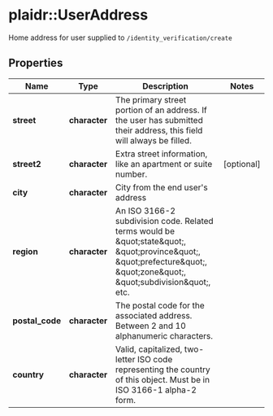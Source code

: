 # plaidr::UserAddress

Home address for user supplied to `/identity_verification/create`

## Properties
Name | Type | Description | Notes
------------ | ------------- | ------------- | -------------
**street** | **character** | The primary street portion of an address. If the user has submitted their address, this field will always be filled. | 
**street2** | **character** | Extra street information, like an apartment or suite number. | [optional] 
**city** | **character** | City from the end user&#39;s address | 
**region** | **character** | An ISO 3166-2 subdivision code. Related terms would be \&quot;state\&quot;, \&quot;province\&quot;, \&quot;prefecture\&quot;, \&quot;zone\&quot;, \&quot;subdivision\&quot;, etc. | 
**postal_code** | **character** | The postal code for the associated address. Between 2 and 10 alphanumeric characters. | 
**country** | **character** | Valid, capitalized, two-letter ISO code representing the country of this object. Must be in ISO 3166-1 alpha-2 form. | 


